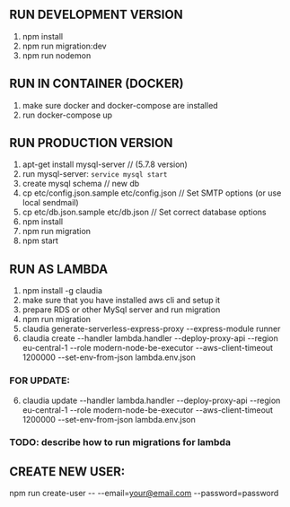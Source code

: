 ## RUN DEVELOPMENT VERSION
1. npm install
2. npm run migration:dev
3. npm run nodemon

## RUN IN CONTAINER (DOCKER)
1. make sure docker and docker-compose are installed 
2. run docker-compose up

## RUN PRODUCTION VERSION
1. apt-get install mysql-server // (5.7.8 version)
2. run mysql-server: ```service mysql start```
3. create mysql schema // new db
4. cp etc/config.json.sample etc/config.json // Set SMTP options (or use local sendmail)
5. cp etc/db.json.sample etc/db.json // Set correct database options
6. npm install
7. npm run migration
8. npm start



## RUN AS LAMBDA
1. npm install -g claudia
2. make sure that you have installed aws cli and setup it
3. prepare RDS or other MySql server and run migration
3. npm run migration
4. claudia generate-serverless-express-proxy --express-module runner
5. claudia create --handler lambda.handler --deploy-proxy-api --region eu-central-1 --role modern-node-be-executor --aws-client-timeout 1200000 --set-env-from-json lambda.env.json

### FOR UPDATE:
6. claudia update --handler lambda.handler --deploy-proxy-api --region eu-central-1 --role modern-node-be-executor --aws-client-timeout 1200000 --set-env-from-json lambda.env.json 

### TODO: describe how to run migrations for lambda


## CREATE NEW USER:
npm run create-user -- --email=your@email.com --password=password
